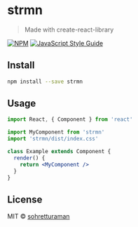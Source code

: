 # strmn

> Made with create-react-library

[![NPM](https://img.shields.io/npm/v/strmn.svg)](https://www.npmjs.com/package/strmn) [![JavaScript Style Guide](https://img.shields.io/badge/code_style-standard-brightgreen.svg)](https://standardjs.com)

## Install

```bash
npm install --save strmn
```

## Usage

```jsx
import React, { Component } from 'react'

import MyComponent from 'strmn'
import 'strmn/dist/index.css'

class Example extends Component {
  render() {
    return <MyComponent />
  }
}
```

## License

MIT © [sohretturaman](https://github.com/sohretturaman)
